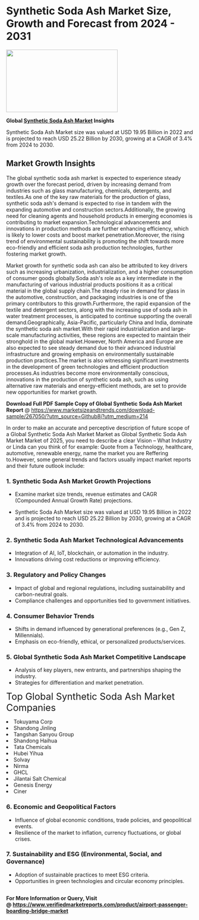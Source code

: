<H1>Synthetic Soda Ash Market Size, Growth and Forecast from 2024 - 2031</H1><img class="aligncenter size-medium wp-image-584254" src="https://thirdeyenews.in/wp-content/uploads/2024/09/Global-Market-Research-300x168.jpeg" alt="" width="300" height="168" /><p><strong>Global&nbsp;<a href="https://www.marketsizeandtrends.com/download-sample/267050/?utm_source=Github8j?utm_medium=214">Synthetic Soda Ash Market</a> Insights</strong></p><p>Synthetic Soda Ash Market size was valued at USD 19.95 Billion in 2022 and is projected to reach USD 25.22 Billion by 2030, growing at a CAGR of 3.4% from 2024 to 2030.</p><p><h2>Market Growth Insights</h2> <p>The global synthetic soda ash market is expected to experience steady growth over the forecast period, driven by increasing demand from industries such as glass manufacturing, chemicals, detergents, and textiles.As one of the key raw materials for the production of glass, synthetic soda ash's demand is expected to rise in tandem with the expanding automotive and construction sectors.Additionally, the growing need for cleaning agents and household products in emerging economies is contributing to market expansion.Technological advancements and innovations in production methods are further enhancing efficiency, which is likely to lower costs and boost market penetration.Moreover, the rising trend of environmental sustainability is promoting the shift towards more eco-friendly and efficient soda ash production technologies, further fostering market growth.</p> <p>Market growth for synthetic soda ash can also be attributed to key drivers such as increasing urbanization, industrialization, and a higher consumption of consumer goods globally.Soda ash's role as a key intermediate in the manufacturing of various industrial products positions it as a critical material in the global supply chain.The steady rise in demand for glass in the automotive, construction, and packaging industries is one of the primary contributors to this growth.Furthermore, the rapid expansion of the textile and detergent sectors, along with the increasing use of soda ash in water treatment processes, is anticipated to continue supporting the overall demand.Geographically, Asia-Pacific, particularly China and India, dominate the synthetic soda ash market.With their rapid industrialization and large-scale manufacturing activities, these regions are expected to maintain their stronghold in the global market.However, North America and Europe are also expected to see steady demand due to their advanced industrial infrastructure and growing emphasis on environmentally sustainable production practices.The market is also witnessing significant investments in the development of green technologies and efficient production processes.As industries become more environmentally conscious, innovations in the production of synthetic soda ash, such as using alternative raw materials and energy-efficient methods, are set to provide new opportunities for market growth.</p> <p><span class=""><strong>Download Full PDF Sample Copy of Global Synthetic Soda Ash Market Report</strong> @ <a href="https://www.marketsizeandtrends.com/download-sample/267050/?utm_source=Github8j?utm_medium=214" target="_blank">https://www.marketsizeandtrends.com/download-sample/267050/?utm_source=Github8j?utm_medium=214</a></span></p><p>In order to make an accurate and perceptive description of future scope of a Global&nbsp;Synthetic Soda Ash Market Market as Global&nbsp;Synthetic Soda Ash Market Market of 2025, you need to describe a clear Vision &ndash; What Industry or Linda can you think of for example: Quote from a Technology, healthcare, automotive, renewable energy, name the market you are Reffering to.However, some general trends and factors usually impact market reports and their future outlook include:</p><h3>1.&nbsp;<strong>Synthetic Soda Ash Market Growth Projections</strong></h3><ul><li>Examine market size trends, revenue estimates and CAGR (Compounded Annual Growth Rate) projections.</li><li><p>Synthetic Soda Ash Market size was valued at USD 19.95 Billion in 2022 and is projected to reach USD 25.22 Billion by 2030, growing at a CAGR of 3.4% from 2024 to 2030.</p></li></ul><h3>2.&nbsp;<strong>Synthetic Soda Ash Market Technological Advancements</strong></h3><ul><li>Integration of AI, IoT, blockchain, or automation in the industry.</li><li>Innovations driving cost reductions or improving efficiency.</li></ul><h3>3.&nbsp;<strong>Regulatory and Policy Changes</strong></h3><ul><li>Impact of global and regional regulations, including sustainability and carbon-neutral goals.</li><li>Compliance challenges and opportunities tied to government initiatives.</li></ul><h3>4.&nbsp;<strong>Consumer Behavior Trends</strong></h3><ul><li>Shifts in demand influenced by generational preferences (e.g., Gen Z, Millennials).</li><li>Emphasis on eco-friendly, ethical, or personalized products/services.</li></ul><h3>5.&nbsp;<strong>Global Synthetic Soda Ash Market Competitive Landscape</strong></h3><ul><li>Analysis of key players, new entrants, and partnerships shaping the industry.</li><li>Strategies for differentiation and market penetration.</li></ul><p data-pm-slice="1 1 []"><span style="color: inherit; font-family: inherit; font-size: 25px;">Top Global Synthetic Soda Ash Market Companies</span></p><div class="" data-test-id=""><p><li>Tokuyama Corp</li><li> Shandong Jinling</li><li> Tangshan Sanyou Group</li><li> Shandong Haihua</li><li> Tata Chemicals</li><li> Hubei Yihua</li><li> Solvay</li><li> Nirma</li><li> GHCL</li><li> Jilantai Salt Chemical</li><li> Genesis Energy</li><li> Ciner</li></p></div><h3>6.&nbsp;<strong>Economic and Geopolitical Factors</strong></h3><ul><li>Influence of global economic conditions, trade policies, and geopolitical events.</li><li>Resilience of the market to inflation, currency fluctuations, or global crises.</li></ul><h3>7.&nbsp;<strong>Sustainability and ESG (Environmental, Social, and Governance)</strong></h3><ul><li>Adoption of sustainable practices to meet ESG criteria.</li><li>Opportunities in green technologies and circular economy principles.</li></ul><h2><strong style="font-size: 14px;">For More Information or Query, Visit @&nbsp;</strong><a style="background-color: #ffffff; font-size: 14px;" href="https://www.marketsizeandtrends.com/report/synthetic-soda-ash-market/" target="_blank">https://www.verifiedmarketreports.com/product/airport-passenger-boarding-bridge-market</a></h2>